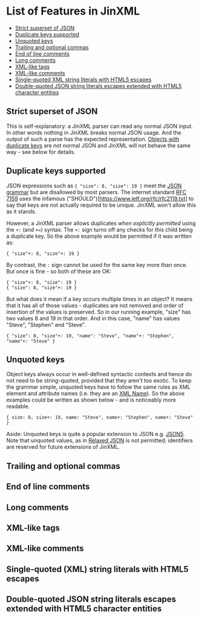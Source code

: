 # List of Features in JinXML

* [Strict superset of JSON](#strict-superset-of-json)
* [Duplicate keys supported](#duplicate-keys-supported)
* [Unquoted keys](#unquoted-keys)
* [Trailing and optional commas](#trailing-and-optional-commas)
* [End of line comments](#end-of-line-comments)
* [Long comments](#long-comments)
* [XML-like tags](#xml-like-tags)
* [XML-like comments](#xml-like-comments)
* [Single-quoted XML string literals with HTML5 escapes](#single-quoted-xml-string-literals-with-html5-escapes)
* [Double-quoted JSON string literals escapes extended with HTML5 character entities](#double-quoted-json-string-literals-escapes-extended-with-html5-character-entities)

## Strict superset of JSON
This is self-explanatory: a JinXML parser can read any normal JSON input. In other words nothing in JinXML breaks normal JSON usage. And the output of such a parse has the expected representation. [Objects with duplicate keys](https://dzone.com/articles/duplicate-keys-in-json-objects) are not normal JSON and JinXML will not behave the same way - see below for details.

## Duplicate keys supported
JSON expressions such as ```{ "size": 8, "size": 19 }``` meet the [JSON grammar](https://json.org) but are disallowed by most parsers. The internet standard [RFC 7159](https://tools.ietf.org/html/rfc7159) uses the infamous ("SHOULD")[https://www.ietf.org/rfc/rfc2119.txt] to say that keys are not actually required to be unique. JinXML won't allow this as it stands.

However, a JinXML parser allows duplicates _when explicitly permitted_ using the ```+:``` (and ```+=```) syntax. The ```+:``` sign turns off any checks for this child being a duplicate key. So the above example would be permitted if it was written as:
```
{ "size"+: 8, "size"+: 19 }
```
By contrast, the ```:``` sign cannot be used for the same key more than once. But once is fine - so both of these are OK:
```
{ "size"+: 8, "size": 19 }
{ "size": 8, "size"+: 19 }
```

But what does it mean if a key occurs multiple times in an object? It means that it has all of those values - duplicates are not removed and order of insertion of the values is preserved. So in our running example, "size" has two values 8 and 19 in that order. And in this case, "name" has values "Steve", "Stephen" and "Steve".
```
{ "size": 8, "size"+: 19, "name": "Steve", "name"+: "Stephen", "name"+: "Steve" }
```

## Unquoted keys
Object keys always occur in well-defined syntactic contexts and hence do not need to be string-quoted, provided that they aren't too exotic. To keep the grammar simple, unquoted keys have to follow the same rules as XML element and attribute names (i.e. they are an [XML Name](https://www.w3.org/TR/xml/#NT-Name)). So the above examples could be written as shown below - and is noticeably more readable.
```
{ size: 8, size+: 19, name: "Steve", name+: "Stephen", name+: "Steve" }
```

Aside: Unquoted keys is quite a popular extension to JSON e.g. [JSON5](http://json5.org). Note that unquoted values, as in [Relaxed JSON](https://github.com/phadej/relaxed-json) is not permitted; identifiers are reserved for future extensions of JinXML.

## Trailing and optional commas

## End of line comments

## Long comments

## XML-like tags

## XML-like comments

## Single-quoted (XML) string literals with HTML5 escapes

## Double-quoted JSON string literals escapes extended with HTML5 character entities
